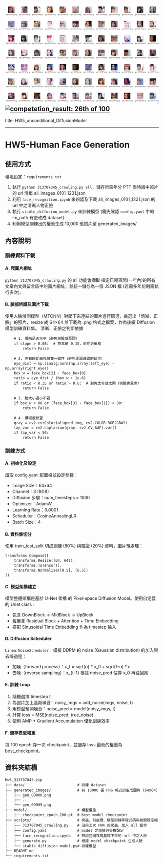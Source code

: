 [![result_preview](GAI_HW5_unconditional_DiffusionModel/result_preview.png)](https://github.com/313707045FangShuo/Generative_AI/blob/75fd63193a26a0726970c169b1c92b61668301da/GAI_HW5_unconditional_DiffusionModel/result_preview.png)
[![competetion_result: 26th of 100]([GAI_HW5_unconditional_DiffusionModel/competetion_result.png](https://github.com/313707045FangShuo/Generative_AI/blob/75fd63193a26a0726970c169b1c92b61668301da/GAI_HW5_unconditional_DiffusionModel/competetion_result.png))](https://github.com/313707045FangShuo/Generative_AI/blob/75fd63193a26a0726970c169b1c92b61668301da/GAI_HW5_unconditional_DiffusionModel/competetion_result.png)
---
title: HW5_unconditional_DiffusionModel

---

# HW5-Human Face Generation

## 使用方式
環境設定：`requirements.txt`
1. 執行 `python 313707045_crawling.py all`，儲存所需年分 PTT 表特版中照片的 url 清單 all_images_0101_1231.json
2. 利用 `face_recognition.ipynb` 來辨認及下載 all_images_0101_1231.json 的 url 中之清晰人物正臉
3. 執行 `stable_diffusion_model.py` 來訓練模型 (需先確認 `config.yaml` 中的 im_path 有更改成 dataset)
4. 利用模型訓練出的權重生成 10,000 張照片至 generated_images/

## 內容說明
### 訓練資料下載
#### A. 爬圖片網址
`python 313707045_crawling.py` 的 all 功能會擷取 指定日期區間(一年內)的所有文章內文與留言區中的圖片網址，並統一儲存為一個 JSON 檔 (若需多年份則需執行多次)。

#### B. 臉部辨識及圖片下載
使用人臉偵測模型（MTCNN）對爬下來連結的圖片進行篩選，挑選出「清晰、正臉」的照片，resize 成 64×64 並下載為 .png 格式之檔案，作為後續 Diffusion 模型訓練資料集。
清晰、正臉之判斷依據
```
    # 1. 眼睛是否水平（避免側臉或歪頭）
    if slope > 0.08:  # 原本是 0.15，現在更嚴格
        return False

    # 2. 左右眼距離與臉寬一致性（避免歪頭導致的錯位）
    eye_dist = np.linalg.norm(np.array(left_eye) - np.array(right_eye))
    box_w = face_box[2] - face_box[0]
    ratio = eye_dist / (box_w + 1e-6)
    if ratio < 0.35 or ratio > 0.6:  # 避免太窄或太開（側臉會異常）
        return False

    # 3. 臉大小過小不要
    if box_w < 80 or (face_box[3] - face_box[1]) < 80:
        return False

    # 4. 模糊度檢查
    gray = cv2.cvtColor(aligned_img, cv2.COLOR_RGB2GRAY)
    lap_var = cv2.Laplacian(gray, cv2.CV_64F).var()
    if lap_var < 50:
        return False
```

### 訓練方式

#### A. 初始化及設定
讀取 config.yaml 配置檔並設定參數：
- Image Size：64x64
- Channel：3 (RGB)
- Diffusion 步驟：num_timesteps = 1000
- Optimizer：AdamW
- Learning Rate：0.0001
- Scheduler：CosineAnnealingLR
- Batch Size：4

#### B. 資料集切分
使用 train_test_split 切成訓練 (80%) 與驗證 (20%) 資料，圖片預處理：
```
transforms.Compose([
    transforms.Resize((64, 64)),
    transforms.ToTensor(),
    transforms.Normalize([0.5], [0.5])
])
```

#### C. 模型架構建立
模型整體架構是基於 U-Net 架構 的 Pixel-space Diffusion Model。使用自定義的 Unet class：
- 包含 DownBlock → MidBlock → UpBlock
- 每層含 Residual Block + Attention + Time Embedding
- 搭配 Sinusoidal Time Embedding 作為 timestep 輸入

#### D. Diffusion Scheduler
`LinearNoiseScheduler`：模擬 DDPM 的 noise (Gaussian distribution) 的加入與去噪過程：
- 加噪（forward process）：x_t = sqrt(α) * x_0 + sqrt(1-α) * ε
- 去噪（reverse sampling）：x_{t-1} 根據 noise_pred 估算 x_0 再往回推


#### E. 訓練 Loop

1. 隨機選擇 timestep t
2. 為圖片加上高斯噪音：noisy_imgs = add_noise(imgs, noise, t)
3. 用模型預測噪音：noise_pred = model(noisy_imgs, t)
4. 計算 loss = MSE(noise_pred, true_noise)
5. 使用 AMP + Gradient Accumulation 優化訓練效率

#### F. 儲存模型權重
每 100 epoch 存一次 checkpoint，並儲存 loss 最低的權重為 best_checkpoint。

## 資料夾結構
```
hw5_313707045.zip
├── data/                        # 訓練 dataset
├── generated_images/            # 共 10000 張 PNG 格式的生成圖片 (64x64)
│   ├── gen_00000.png
│   ├── ...
│   └── gen_09999.png
├── model/                       # 模型權重
│   ├── checkpoint_epoch_200.pt  # best model checkpoint
├── scripts/                     # 爬蟲、前處理、模型訓練等程式碼與相關設定檔
│   ├── 313707045_crawling.py    # 沿用上次 HW4 的爬蟲，加入 all 指令
│   ├── config.yaml              # model 之架構與參數設定
│   ├── face_recognition.ipynb   # 辨認並儲存爬蟲爬下來的 url 中之人臉
│   ├── generate.py              # 根據 model checkpoint 生成人臉
│   └── stable_diffusion_model.py# 訓練模型
├── README.md
└── requirements.txt
```

